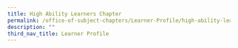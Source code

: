 ```yaml
---
title: High Ability Learners Chapter
permalink: /office-of-subject-chapters/Learner-Profile/high-ability-learners-chapter/
description: ""
third_nav_title: Learner Profile
---
```

